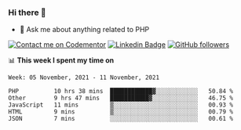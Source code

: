 ### Hi there 👋

<!--
**mustafaculban/mustafaculban** is a ✨ _special_ ✨ repository because its `README.md` (this file) appears on your GitHub profile.

Here are some ideas to get you started:

- 🌱 I’m currently learning ...
- 👯 I’m looking to collaborate on ...
- 🤔 I’m looking for help with ...
- 📫 How to reach me: ...
- 😄 Pronouns: ...
- ⚡ Fun fact: ...

-->
- 💬 Ask me about anything related to PHP

[![Contact me on Codementor](https://www.codementor.io/m-badges/karamusluk/book-session.svg)](https://www.codementor.io/@karamusluk?refer=badge)
[![Linkedin Badge](https://img.shields.io/badge/-Mustafa%20Culban-blue?style=social&logo=Linkedin&logoColor=blue&link=https://www.linkedin.com/in/mustafaculban/)](https://www.linkedin.com/in/mustafaculban/) 
[![GitHub followers](https://img.shields.io/github/followers/karamusluk?label=Follow&style=social)](https://github.com/karamusluk/?tab=follow)


📊 **This week I spent my time on**
<!--START_SECTION:waka-->
```text
Week: 05 November, 2021 - 11 November, 2021

PHP          10 hrs 38 mins  ████████████▓░░░░░░░░░░░░   50.84 % 
Other        9 hrs 47 mins   ███████████▓░░░░░░░░░░░░░   46.75 % 
JavaScript   11 mins         ▒░░░░░░░░░░░░░░░░░░░░░░░░   00.93 % 
HTML         9 mins          ▒░░░░░░░░░░░░░░░░░░░░░░░░   00.79 % 
JSON         7 mins          ░░░░░░░░░░░░░░░░░░░░░░░░░   00.61 % 
```
<!--END_SECTION:waka-->

